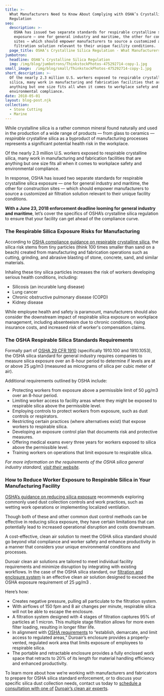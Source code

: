 ```yaml
---
title: >-
  What Manufacturers Need to Know About Complying with OSHA’s Crystalline Silica
  Regulation
seo:
  description: >-
    OSHA has issued two separate standards for respirable crystalline silica
    exposure — one for general industry and maritime, the other for construction
    sites — which should empower manufacturers to source a customized air
    filtration solution relevant to their unique facility conditions.
  page_title: OSHA’s Crystalline Silica Regulation - What Manufacturers Need to Know
jumbotron:
  headline: OSHA’s Crystalline Silica Regulation
  img: /img/blog/jumbotrons/ThinkstockPhotos-475292714-copy-1.jpg
small_image:  /img/blog/small/ThinkstockPhotos-475292714-copy-1.jpg
short_description: >-
  Of the nearly 2.3 million U.S. workers exposed to respirable crystalline
  silica, many work in manufacturing and fabrication facilities that are
  anything but one size fits all when it comes to workplace safety and
  environmental compliance.
date: 2018-05-01
layout: blog-post.njk
collection:
  - Stone Cutting
  - Marine
---
```


While crystalline silica is a rather common mineral found naturally and used in the production of a wide range of products — from glass to ceramics — _respirable_ crystalline silica as a byproduct of manufacturing processes represents a significant potential health risk in the workplace.

Of the nearly 2.3 million U.S. workers exposed to respirable crystalline silica, many work in manufacturing and fabrication facilities that are anything but one size fits all when it comes to workplace safety and environmental compliance.

In response, OSHA has issued two separate standards for respirable crystalline silica exposure — one for general industry and maritime, the other for construction sites — which should empower manufacturers to source a customized air filtration solution relevant to their unique facility conditions.

**With a June 23, 2018 enforcement deadline looming for general industry and maritime**, let’s cover the specifics of OSHA’s crystalline silica regulation to ensure that your facility can get ahead of the compliance curve.

### The Respirable Silica Exposure Risks for Manufacturing

According to [OSHA compliance guidance on r](https://www.osha.gov/dsg/topics/silicacrystalline/)[espirable](https://www.osha.gov/dsg/topics/silicacrystalline/) [crystalline silica](https://www.osha.gov/dsg/topics/silicacrystalline/), the silica risk stems from tiny particles (think 100 times smaller than sand on a beach) created from manufacturing and fabrication operations such as cutting, grinding, and abrasive blasting of stone, concrete, sand, and similar materials.

Inhaling these tiny silica particles increases the risk of workers developing serious health conditions, including:

- Silicosis (an incurable lung disease)
- Lung cancer
- Chronic obstructive pulmonary disease (COPD)
- Kidney disease

While employee health and safety is paramount, manufacturers should also consider the downstream impact of respirable silica exposure on workplace management, including absenteeism due to chronic conditions, rising insurance costs, and increased risk of worker's compensation claims.

### The OSHA Respirable Silica Standards Requirements

Formally part of [OSHA 29 CFR 1910](https://www.osha.gov/dsg/topics/silicacrystalline/gi_maritime.html) (specifically 1910.100 and 1910.1053), the OSHA silica standard for general industry requires companies to measure silica exposure over an 8-hour period to determine if levels are at or above 25 μg/m3 (measured as micrograms of silica per cubic meter of air).

Additional requirements outlined by OSHA include:

- Protecting workers from exposure above a permissible limit of 50 μg/m3 over an 8-hour period.
- Limiting worker access to facility areas where they might be exposed to respirable silica above the permissible level.
- Employing controls to protect workers from exposure, such as dust controls or respirators.
- Restricting certain practices (where alternatives exist) that expose workers to respirable silica.
- Developing an exposure control plan that documents risk and protective measures.
- Offering medical exams every three years for workers exposed to silica above the permissible level.
- Training workers on operations that limit exposure to respirable silica.

_For more information on the requirements of the OSHA silica general industry standard,_ [_visit their website_](https://www.osha.gov/dsg/topics/silicacrystalline/gi_maritime.html)_._

### How to Reduce Worker Exposure to Respirable Silica in Your Manufacturing Facility

[OSHA’s guidance on reducing silica exposure](https://www.osha.gov/dsg/topics/silicacrystalline/additional_info_silica.html) recommends exploring commonly used dust collection controls and work practices, such as wetting work operations or implementing localized ventilation.

Though both of these and other common dust control methods can be effective in reducing silica exposure, they have certain limitations that can potentially lead to increased operational disruption and costs downstream.

A cost-effective, clean air solution to meet the OSHA silica standard should go beyond vital compliance and worker safety and enhance productivity in a manner that considers your unique environmental conditions and processes.

Duroair clean air solutions are tailored to meet individual facility requirements and minimize disruption by integrating with existing workflows. In the case of the OSHA silica standard, our [filtration and enclosure system](https://www.duroair.com/technologies-solutions/retractable-enclosure-systems/) is an effective clean air solution designed to exceed the OSHA exposure requirement of 25 µg/m3 .

Here’s how:

- Creates negative pressure, pulling all particulate to the filtration system.
- With airflows of 150 fpm and 8 air changes per minute, respirable silica will not be able to escape the enclosure.
- A filtration system designed with 4 stages of filtration captures 95% of particles at 1 micron. This multiple stage filtration allows for more even filter loading, resulting in longer filter life.
- In alignment with [OSHA requirements](https://www.osha.gov/Publications/OSHA3911.pdf) to “establish, demarcate, and limit access to regulated areas,” Duroair’s enclosure provides a properly-vented, regulated work area that limits exposure of employees to respirable silica.
- The portable and retractable enclosure provides a fully enclosed work space that retracts to 20% of its length for material handling efficiency and enhanced productivity.

To learn more about how we’re working with manufacturers and fabricators to prepare for OSHA silica standard enforcement, or to discuss your specific silica dust collection needs, contact us today to [schedule a consultation with one of](https://www.duroair.com/request-consultation/) [Duroair’s clean air experts](https://www.duroair.com/request-consultation/).
